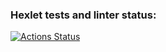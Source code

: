 ### Hexlet tests and linter status:
[![Actions Status](https://github.com/Xenaks/python-project-lvl1/workflows/hexlet-check/badge.svg)](https://github.com/Xenaks/python-project-lvl1/actions)